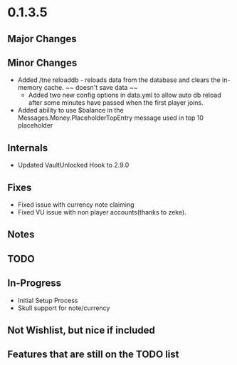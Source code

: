# 0.1.3.5

## Major Changes

## Minor Changes
- Added /tne reloaddb - reloads data from the database and clears the in-memory cache. ~~ doesn't save data ~~
  - Added two new config options in data.yml to allow auto db reload after some minutes have passed when the first player joins.
- Added ability to use $balance in the Messages.Money.PlaceholderTopEntry message used in top 10 placeholder

## Internals
- Updated VaultUnlocked Hook to 2.9.0

## Fixes
- Fixed issue with currency note claiming
- Fixed VU issue with non player accounts(thanks to zeke).

## Notes

## TODO

## In-Progress

- Initial Setup Process
- Skull support for note/currency

## Not Wishlist, but nice if included

## Features that are still on the TODO list
